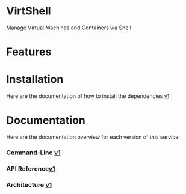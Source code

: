 # VirtShell 
Manage Virtual Machines and Containers via Shell

Features
========

Installation
============
Here are the documentation of how to install the dependencies [v1](doc/install/v1/install.md)

Documentation
=============
Here are the documentation overview for each version of this service:

### Command-Line [v1](doc/command-spec/v1/overview.md) ###

### API Reference[v1](doc/api-spec/v1/overview.md) ###

### Architecture [v1](doc/architecture/v1/overview.md) ###